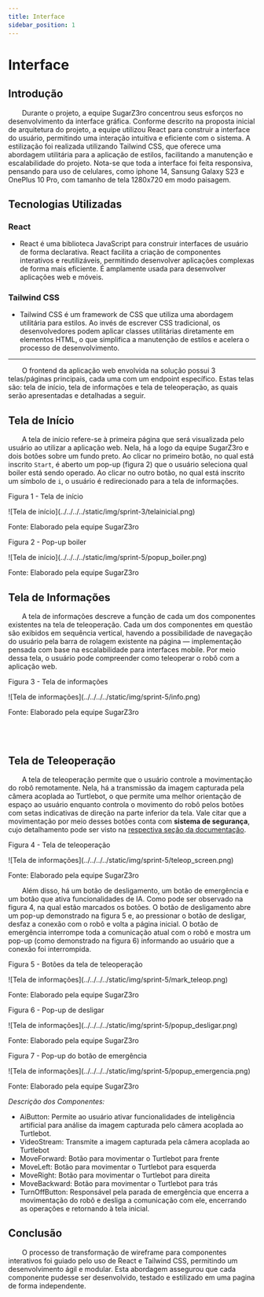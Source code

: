 ```yaml
---
title: Interface
sidebar_position: 1
---
```


# Interface

## Introdução

&emsp;&emsp;Durante o projeto, a equipe SugarZ3ro concentrou seus esforços no desenvolvimento da interface gráfica. Conforme descrito na proposta inicial de arquitetura do projeto, a equipe utilizou React para construir a interface do usuário, permitindo uma interação intuitiva e eficiente com o sistema. A estilização foi realizada utilizando Tailwind CSS, que oferece uma abordagem utilitária para a aplicação de estilos, facilitando a manutenção e escalabilidade do projeto. Nota-se que toda a interface foi feita responsiva, pensando para uso de celulares, como iphone 14, Sansung Galaxy S23 e OnePlus 10 Pro, com tamanho de tela 1280x720 em modo paisagem.

## Tecnologias Utilizadas

### React
- React é uma biblioteca JavaScript para construir interfaces de usuário de forma declarativa. React facilita a criação de componentes interativos e reutilizáveis, permitindo desenvolver aplicações complexas de forma mais eficiente. É amplamente usada para desenvolver aplicações web e móveis.

### Tailwind CSS
- Tailwind CSS é um framework de CSS que utiliza uma abordagem utilitária para estilos. Ao invés de escrever CSS tradicional, os desenvolvedores podem aplicar classes utilitárias diretamente em elementos HTML, o que simplifica a manutenção de estilos e acelera o processo de desenvolvimento.

---

&emsp;&emsp;O frontend da aplicação web envolvida na solução possui 3 telas/páginas principais, cada uma com um endpoint específico. Estas telas são: tela de início, tela de informações e tela de teleoperação, as quais serão apresentadas e detalhadas a seguir.

## Tela de Início

&emsp;&emsp;A tela de início refere-se à primeira página que será visualizada pelo usuário ao utilizar a aplicação web. Nela, há a logo da equipe SugarZ3ro e dois botões sobre um fundo preto. Ao clicar no primeiro botão, no qual está inscrito `Start`, é aberto um pop-up (figura 2) que o usuário seleciona qual boiler está sendo operado. Ao clicar no outro botão, no qual está inscrito um símbolo de `i`, o usuário é redirecionado para a tela de informações.

<p style={{textAlign: 'center'}}>Figura 1 - Tela de início</p>

<div style={{textAlign: 'center'}}>
    ![Tela de início](../../../../static/img/sprint-3/telainicial.png)
</div>

<p style={{textAlign: 'center'}}>Fonte: Elaborado pela equipe SugarZ3ro</p>

<p style={{textAlign: 'center'}}>Figura 2 - Pop-up boiler</p>

<div style={{textAlign: 'center'}}>
    ![Tela de início](../../../../static/img/sprint-5/popup_boiler.png)
</div>

<p style={{textAlign: 'center'}}>Fonte: Elaborado pela equipe SugarZ3ro</p>

## Tela de Informações

&emsp;&emsp;A tela de informações descreve a função de cada um dos componentes existentes na tela de teleoperação. Cada um dos componentes em questão são exibidos em sequência vertical, havendo a possibilidade de navegação do usuário pela barra de rolagem existente na página — implementação pensada com base na escalabilidade para interfaces mobile. Por meio dessa tela, o usuário pode compreender como teleoperar o robô com a aplicação web.

<p style={{textAlign: 'center'}}>Figura 3 - Tela de informações</p>

<div style={{textAlign: 'center'}}>
    ![Tela de informações](../../../../static/img/sprint-5/info.png)
</div>

<p style={{textAlign: 'center'}}>Fonte: Elaborado pela equipe SugarZ3ro</p>

<br/><br/>

## Tela de Teleoperação

&emsp;&emsp;A tela de teleoperação permite que o usuário controle a movimentação do robô remotamente. Nela, há a transmissão da imagem capturada pela câmera acoplada ao Turtlebot, o que permite uma melhor orientação de espaço ao usuário enquanto controla o movimento do robô pelos botões com setas indicativas de direção na parte inferior da tela. Vale citar que a movimentação por meio desses botões conta com **sistema de segurança**, cujo detalhamento pode ser visto na [respectiva seção da documentação](./movimentacao/seguranca.md).

<p style={{textAlign: 'center'}}>Figura 4 - Tela de teleoperação</p>

<div style={{textAlign: 'center'}}>
    ![Tela de informações](../../../../static/img/sprint-5/teleop_screen.png)
</div>

<p style={{textAlign: 'center'}}>Fonte: Elaborado pela equipe SugarZ3ro</p>

&emsp;&emsp;Além disso, há um botão de desligamento, um botão de emergência e um botão que ativa funcionalidades de IA. Como pode ser observado na figura 4, na qual estão marcados os botões. O botão de desligamento abre um pop-up demonstrado na figura 5 e, ao pressionar o botão de desligar, desfaz a conexão com o robô e volta a página inicial. O botão de emergência interrompe toda a comunicação atual com o robô e mostra um pop-up (como demonstrado na figura 6) informando ao usuário que a conexão foi interrompida.

<p style={{textAlign: 'center'}}>Figura 5 - Botões da tela de teleoperação</p>

<div style={{textAlign: 'center'}}>
    ![Tela de informações](../../../../static/img/sprint-5/mark_teleop.png)
</div>

<p style={{textAlign: 'center'}}>Fonte: Elaborado pela equipe SugarZ3ro</p>

<p style={{textAlign: 'center'}}>Figura 6 - Pop-up de desligar</p>

<div style={{textAlign: 'center'}}>
    ![Tela de informações](../../../../static/img/sprint-5/popup_desligar.png)
</div>

<p style={{textAlign: 'center'}}>Fonte: Elaborado pela equipe SugarZ3ro</p>

<p style={{textAlign: 'center'}}>Figura 7 - Pop-up do botão de emergência</p>

<div style={{textAlign: 'center'}}>
    ![Tela de informações](../../../../static/img/sprint-5/popup_emergencia.png)
</div>

<p style={{textAlign: 'center'}}>Fonte: Elaborado pela equipe SugarZ3ro</p>


*Descrição dos Componentes:*
- AiButton:      Permite ao usuário ativar funcionalidades de inteligência artificial para análise da imagem capturada pelo câmera acoplada ao Turtlebot.
- VideoStream:   Transmite a imagem capturada pela câmera acoplada ao Turtlebot
- MoveForward:   Botão para movimentar o Turtlebot para frente
- MoveLeft:      Botão para movimentar o Turtlebot para esquerda
- MoveRight:     Botão para movimentar o Turtlebot para direita
- MoveBackward:  Botão para movimentar o Turtlebot para trás
- TurnOffButton: Responsável pela parada de emergência que encerra a movimentação do robô e desliga a comunicação com ele, encerrando as operações e retornando à tela inicial.


## Conclusão

&emsp;&emsp;O processo de transformação de wireframe para componentes interativos foi guiado pelo uso de React e Tailwind CSS, permitindo um desenvolvimento ágil e modular. Esta abordagem assegurou que cada componente pudesse ser desenvolvido, testado e estilizado em uma pagina de forma independente.